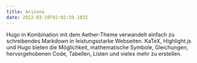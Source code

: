 ```yaml
---
title: Arizona
date: 2022-03-10T02:02:59.103Z
---
```

Hugo in Kombination mit dem Aether-Theme verwandelt einfach zu schreibendes Markdown in leistungsstarke Webseiten. KaTeX, Highlight.js und Hugo bieten die Möglichkeit, mathematische Symbole, Gleichungen, hervorgehobenen Code, Tabellen, Listen und vieles mehr zu erstellen.